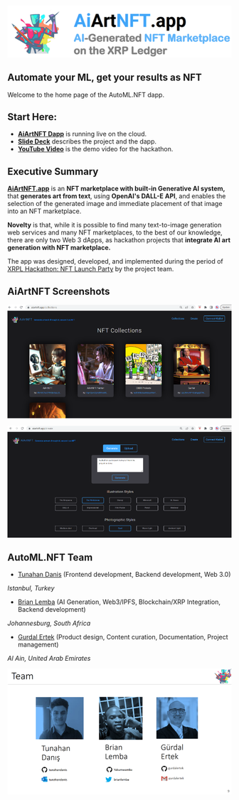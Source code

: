 ![AiArtNFT Logo](./doc/img/logo.png) 

## Automate your ML, get your results as NFT

Welcome to the home page of the AutoML.NFT dapp.

<hline>
</hline>

## Start Here:

- [**AiArtNFT Dapp**](https://www.aiartnft.app/) is running live on the cloud.
- [**Slide Deck**](https://www.ertekprojects.com/ftp/other/AiArtNFT_v04g.pdf) describes the project and the dapp.
- [**YouTube Video**](https://youtu.be/guELHaItI8Q) is the demo video for the hackathon.


## Executive Summary
  
**[AiArtNFT.app](https://AiArtNFT.app)** is an **NFT marketplace with built-in Generative AI system,** that **generates art from text**, using **OpenAI's DALL-E API**, and enables the selection of the generated image and immediate placement of that image into an NFT marketplace. 

**Novelty** is that, while  it is possible to find many text-to-image generation web services  and many NFT marketplaces, to the best of our knowledge, there are only two Web 3 dApps, as hackathon projects that **integrate AI art generation with NFT marketplace.**

The app was designed, developed, and implemented during the period of [XRPL Hackathon: NFT Launch Party](https://xrplnft.devpost.com/) by the project team. 

## AiArtNFT Screenshots

![NFT Collection](./doc/img/ScreenA.png)

![NFT Minting](./doc/img/ScreenB.png)

## AutoML.NFT Team

- [Tunahan Danis](https://github.com/tunahandanis) (Frontend development, Backend development, Web 3.0)

_Istanbul, Turkey_

- [Brian Lemba](https://github.com/Yakumwamba) (AI Generation, Web3/IPFS, Blockchain/XRP Integration, Backend development)

_Johannesburg, South Africa_

- [Gurdal Ertek](https://github.com/gurdalertek) (Product design, Content curation, Documentation, Project management)

_Al Ain, United Arab Emirates_

<!--- Member of [BlockBlockData](https://blockblockdata.com) Team; Associate Professor of Business Analytics, [UAE University](https://cbe.uaeu.ac.ae/en/departments/analytics/) --->

![Project Team](./doc/img/Screen09.png)
